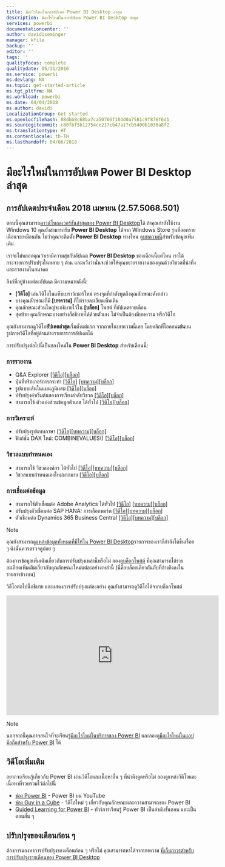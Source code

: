```yaml
---
title: มีอะไรใหม่ในการอัปเดต Power BI Desktop ล่าสุด
description: มีอะไรใหม่ในการอัปเดต Power BI Desktop ล่าสุด
services: powerbi
documentationcenter: ''
author: davidiseminger
manager: kfile
backup: ''
editor: ''
tags: ''
qualityfocus: complete
qualitydate: 05/31/2016
ms.service: powerbi
ms.devlang: NA
ms.topic: get-started-article
ms.tgt_pltfrm: NA
ms.workload: powerbi
ms.date: 04/04/2018
ms.author: davidi
LocalizationGroup: Get started
ms.openlocfilehash: 08dbb8c68ba7ca50766f104d0a7581c9f876f6d1
ms.sourcegitcommit: c80fbf5b12754ce217cb47a17cb5400b1036a8f2
ms.translationtype: HT
ms.contentlocale: th-TH
ms.lasthandoff: 04/06/2018
---
```

# <a name="whats-new-in-the-latest-power-bi-desktop-update"></a>มีอะไรใหม่ในการอัปเดต Power BI Desktop ล่าสุด

## <a name="april-2018-update-2575068501"></a>การอัปเดตประจำเดือน 2018 เมษายน (2.57.5068.501)

ตอนนี้คุณสามารถ[ดาวน์โหลดเวอร์ชันล่าสุดของ Power BI Desktop](https://powerbi.microsoft.com/desktop)ได้ ถ้าคุณกำลังใช้งาน Windows 10 คุณยังสามารถรับ **Power BI Desktop** ได้จาก Windows Store รุ่นที่ออกรายเดือนจะเหมือนกัน ไม่ว่าคุณจะติดตั้ง **Power BI Desktop** ทางไหน ดู[บทความนี้](desktop-get-the-desktop.md)สำหรับข้อมูลเพิ่มเติม 

เราจะไม่หลอกคุณว่าเรามีความสุขกับอัปเดต **Power BI Desktop** ของเดือนนี้แค่ไหน เราได้กระจายการปรับปรุงในหลาย ๆ ด้าน และหวังว่านั่นจะช่วยให้คุณขยายรายงานของคุณด้วยวิชวลที่น่าทึ่ง และสวยงามในอนาคต 

ลิงก์ที่อยู่ข้างแต่ละอัปเดต มีความหมายดังนี้:

* **[วิดีโอ]** เล่นวิดีโอในแท็บเบราว์เซอร์ใหม่ ตรงจุดที่กำลังพูดถึงคุณลักษณะดังกล่าว
* บางคุณลักษณะก็มี **[บทความ]** ที่ให้รายละเอียดเพิ่มเติม
* คุณลักษณะส่วนใหญ่จะอธิบายไว้ใน **[บล็อก]** โพสต์ ที่อัปเดตรายเดือน
* สุดท้าย คุณลักษณะบางอย่างก็อธิบายได้ด้วยตัวเอง ไม่จำเป็นต้องมีบทความ หรือวิดีโอ

คุณยังสามารถดูวิดีโอ**อัปเดตล่าสุด**เริ่มตั้งแต่แรก จากภายในบทความนี้เลย โดยคลิกที่ไอคอน**เล่น**บนรูปภาพวิดีโอที่อยู่ด้านล่างรายการการอัปเดตได้

การปรับปรุงต่อไปนี้เป็นของใหม่ใน **Power BI Desktop** สำหรับเดือนนี้:

### <a name="reporting"></a>การรายงาน

* Q&A Explorer [[วิดีโอ]](https://youtu.be/W_Nb73Od_AI?t=13s)[[บล็อก]  ](https://powerbi.microsoft.com/blog/power-bi-desktop-april-2018-feature-summary/#Q&AExplorer) 
* ปุ่มที่ทริกเกอร์การกระทำ [[วิดีโอ]](https://youtu.be/W_Nb73Od_AI?t=9m42s) [[บทความ]](desktop-buttons.md)[[บล็อก]  ](https://powerbi.microsoft.com/blog/power-bi-desktop-april-2018-feature-summary/#buttons) 
* รูปแบบเส้นในแผนภูมิผสม [[วิดีโอ]](https://youtu.be/W_Nb73Od_AI?t=16m55s)[[บล็อก]  ](https://powerbi.microsoft.com/blog/power-bi-desktop-april-2018-feature-summary/#comboLines) 
* ปรับปรุงค่าเริ่มต้นของการเรียงลำดับวิชวล [[วิดีโอ]](https://youtu.be/W_Nb73Od_AI?t=19m21s)[[บล็อก]  ](https://powerbi.microsoft.com/blog/power-bi-desktop-april-2018-feature-summary/#sort) 
* สามารถใช้ ตัวแบ่งส่วนข้อมูลตัวเลข ได้ทั่วไป [[วิดีโอ]](https://youtu.be/W_Nb73Od_AI?t=21m13s)[[บล็อก]  ](https://powerbi.microsoft.com/blog/power-bi-desktop-april-2018-feature-summary/#numericSlicer) 

### <a name="analytics"></a>การวิเคราะห์

* ปรับปรุงรูปแบบภาษา [[วิดีโอ]](https://youtu.be/W_Nb73Od_AI?t=22m)[[บทความ]](power-bi-custom-visuals-organization.md)[[บล็อก]    ](https://powerbi.microsoft.com/blog/power-bi-desktop-april-2018-feature-summary/#linguisticSchema) 
* ฟังก์ชัน DAX ใหม่: COMBINEVALUES() [[วิดีโอ]](https://youtu.be/W_Nb73Od_AI?t=23m37s)[[บล็อก]  ](https://powerbi.microsoft.com/blog/power-bi-desktop-april-2018-feature-summary/#combineValues) 

### <a name="custom-visuals"></a>วิชวลแบบกำหนดเอง

* สามารถใช้ วิชวลองค์กร ได้ทั่วไป [[วิดีโอ]](https://youtu.be/W_Nb73Od_AI?t=26m11s)[[บทความ]](power-bi-custom-visuals-organization.md)[[บล็อก]    ](https://powerbi.microsoft.com/blog/power-bi-desktop-april-2018-feature-summary/#organizationalVisuals) 
* วิชวลแบบกำหนดเองใหม่มากมาย [[วิดีโอ]](https://youtu.be/W_Nb73Od_AI?t=28m8s)[[บล็อก]  ](https://powerbi.microsoft.com/blog/power-bi-desktop-april-2018-feature-summary/#overviewByCloudScope) 

### <a name="data-connectivity"></a>การเชื่อมต่อข้อมูล

* สามารถใช้ตัวเชื่อมต่อ Adobe Analytics ได้ทั่วไป [[วิดีโอ]](https://youtu.be/kuI6MMzDh34?t=32m) [[บทความ]](desktop-multi-select.md)[[บล็อก]  ](https://powerbi.microsoft.com/blog/power-bi-desktop-april-2018-feature-summary/#adobeAnalytics) 
* ปรับปรุงตัวเชื่อมต่อ SAP HANA: การเลือกพอร์ต [[วิดีโอ]](https://youtu.be/kuI6MMzDh34?t=32m44s)[[บทความ]](desktop-directquery-sap-hana.md)[[บล็อก]    ](https://powerbi.microsoft.com/blog/power-bi-desktop-april-2018-feature-summary/#sapHana) 
* ตัวเชื่อมต่อ Dynamics 365 Business Central [[วิดีโอ]](https://youtu.be/kuI6MMzDh34?t=34m10s)[[บทความ]](desktop-directquery-sap-hana.md)[[บล็อก]    ](https://powerbi.microsoft.com/blog/power-bi-desktop-april-2018-feature-summary/#dynamics365BusinessCentral) 



> [!NOTE]
> คุณยังสามารถ[ดูแหล่งข้อมูลทั้งหมดที่มีให้ใน Power BI Desktop](desktop-data-sources.md)รายการของเราก็กำลังโตขึ้นเรื่อย ๆ ดังนั้นควรตรวจดูบ่อย ๆ

ต้องการข้อมูลเพิ่มเติมเกี่ยวกับการปรับปรุงเหล่านี้หรือไม่ ลองดู[บล็อกโพสต์](https://powerbi.microsoft.com/blog/power-bi-desktop-april-2018-feature-summary) ที่คุณสามารถได้รายละเอียดเพิ่มเติมเกี่ยวกับคุณลักษณะใหม่แต่ละอย่างเหล่านี้ (นี่คือบล็อกเดียวกันกับที่อ้างอิงลงในรายการข้างบน)


วิดีโอต่อไปนี้อธิบาย และแสดงการปรับปรุงแต่ละอย่าง คุณยังสามารถดูวิดีโอได้จากบล็อกโพสต์

<iframe width="560" height="315" src="https://www.youtube.com/embed/W_Nb73Od_AI" frameborder="0" allow="autoplay; encrypted-media" allowfullscreen></iframe>

> [!NOTE]
> นอกจากนี้คุณอาจสนใจที่จะเรียนรู้[มีอะไรใหม่ในบริการของ Power BI](service-whats-new.md) และลองดู[มีอะไรใหม่ในแอปมือถือสำหรับ Power BI](mobile-whats-new-in-the-mobile-apps.md) ได้

## <a name="more-videos"></a>วิดีโอเพิ่มเติม

อยากจะเรียนรู้เกี่ยวกับ Power BI ผ่านวิดีโอและเนื้อหาอื่น ๆ ที่น่าดึงดูดหรือไม่ ลองดูแหล่งวิดีโอและเนื้อหาที่รวบรวมไว้ต่อไปนี้

-   [ช่อง Power BI](https://www.youtube.com/user/mspowerbi) - Power BI บน YouTube
-   [ช่อง Guy in a Cube](https://www.youtube.com/channel/UCFp1vaKzpfvoGai0vE5VJ0w) - วิดีโอใหม่ ๆ เกี่ยวกับคุณลักษณะและความสามารถของ Power BI
-   [Guided Learning for Power BI](https://powerbi.microsoft.com/guided-learning/) - ทัวร์การเรียนรู้ Power BI เป็นลำดับขั้นตอน และเป็นตอนสั้น ๆ

## <a name="previous-months-updates"></a>ปรับปรุงของเดือนก่อน ๆ

ต้องการมองหาการปรับปรุงของเดือนก่อน ๆ หรือไม่ คุณสามารถหาได้จากบทความ [ที่เก็บถาวรสำหรับ การปรับปรุงรายเดือนของ Power BI Desktop](desktop-latest-update-archive.md)